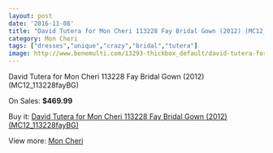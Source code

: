 ```yaml
---
layout: post
date: '2016-11-08'
title: "David Tutera for Mon Cheri 113228 Fay Bridal Gown (2012) (MC12_113228fayBG)"
category: Mon Cheri
tags: ["dresses","unique","crazy","bridal","tutera"]
image: http://www.benemulti.com/13293-thickbox_default/david-tutera-for-mon-cheri-113228-fay-bridal-gown-2012-mc12113228faybg.jpg
---
```

David Tutera for Mon Cheri 113228 Fay Bridal Gown (2012) (MC12_113228fayBG)

On Sales: **$469.99**
<a href="https://www.benemulti.com/en/mon-cheri/5016-david-tutera-for-mon-cheri-113228-fay-bridal-gown-2012-mc12113228faybg.html"><amp-img layout="responsive" width="600" height="600" src="//www.benemulti.com/13293-thickbox_default/david-tutera-for-mon-cheri-113228-fay-bridal-gown-2012-mc12113228faybg.jpg" alt="David Tutera for Mon Cheri 113228 Fay Bridal Gown (2012) (MC12_113228fayBG) 0" /></a>
<a href="https://www.benemulti.com/en/mon-cheri/5016-david-tutera-for-mon-cheri-113228-fay-bridal-gown-2012-mc12113228faybg.html"><amp-img layout="responsive" width="600" height="600" src="//www.benemulti.com/13294-thickbox_default/david-tutera-for-mon-cheri-113228-fay-bridal-gown-2012-mc12113228faybg.jpg" alt="David Tutera for Mon Cheri 113228 Fay Bridal Gown (2012) (MC12_113228fayBG) 1" /></a>

Buy it: [David Tutera for Mon Cheri 113228 Fay Bridal Gown (2012) (MC12_113228fayBG)](https://www.benemulti.com/en/mon-cheri/5016-david-tutera-for-mon-cheri-113228-fay-bridal-gown-2012-mc12113228faybg.html "David Tutera for Mon Cheri 113228 Fay Bridal Gown (2012) (MC12_113228fayBG)")

View more: [Mon Cheri](https://www.benemulti.com/en/46-mon-cheri "Mon Cheri")